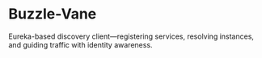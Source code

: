 # Buzzle-Vane
Eureka-based discovery client—registering services, resolving instances, and guiding traffic with identity awareness.
